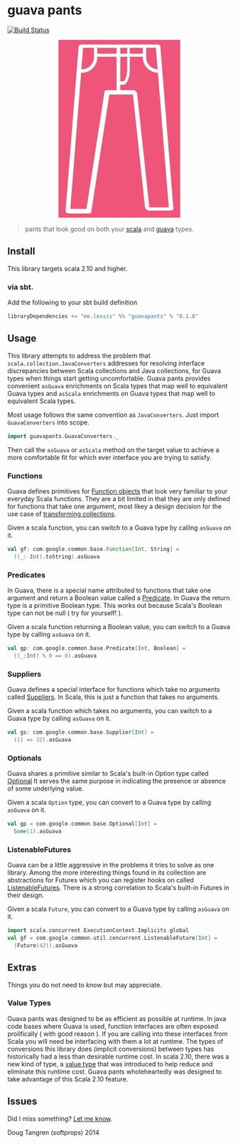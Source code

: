 # guava pants

[![Build Status](https://travis-ci.org/softprops/guavapants.png?branch=master)](https://travis-ci.org/softprops/guavapants)

<p align="center">
  <img height="400" src="pants.png"/>
</p>

> pants that look good on both your [scala](http://www.scala-lang.org/api/current/) and [guava](https://code.google.com/p/guava-libraries/) types.

## Install

This library targets scala 2.10 and higher.

### via sbt.

Add the following to your sbt build definition

```scala
libraryDependencies += "me.lessis" %% "guavapants" % "0.1.0"
```


## Usage

This library attempts to address the problem that `scala.collection.JavaConverters` addresses for resolving interface discrepancies between Scala collections and Java collections, for Guava types when things start getting uncomfortable. Guava pants provides convenient `asGuava` enrichments on Scala types that map well to equivalent Guava types and `asScala` enrichments on Guava types that map well to equivalent Scala types.

Most usage follows the same convention as `JavaConverters`. Just import `GuavaConverters` into scope.

```scala
import guavapants.GuavaConverters._
```

Then call the `asGuava` or `asScala` method on the target value to achieve a more comfortable fit for which ever interface you are trying to satisfy.

### Functions

Guava defines primitives for [Function objects](http://docs.guava-libraries.googlecode.com/git/javadoc/com/google/common/base/Function.html) that look very familiar to your everyday Scala functions. They are a bit limited in that they are only defined for functions that take one argument, most likey a design decision for the use case of [transforming collections](https://code.google.com/p/guava-libraries/wiki/FunctionalExplained#Functions).


Given a scala function, you can switch to a Guava type by calling `asGuava` on it.

```scala
val gf: com.google.common.base.Function[Int, String] =
  ((_: Int).toString).asGuava
```

### Predicates

In Guava, there is a special name attributed to functions that take one argument and return a Boolean value called a [Predicate](http://docs.guava-libraries.googlecode.com/git/javadoc/com/google/common/base/Predicate.html). In Guava the return type is a primitive Boolean type. This works out because Scala's Boolean type can not be null ( try for yourself! ).

Given a scala function returning a Boolean value, you can switch to a Guava type by calling `asGuava` on it.

```scala
val gp: com.google.common.base.Predicate[Int, Boolean] =
  ((_:Int) % 0 == 0).asGuava
```

### Suppliers

Guava defines a special interface for functions which take no arguments called [Suppliers](http://docs.guava-libraries.googlecode.com/git/javadoc/com/google/common/base/Supplier.html). In Scala, this is just a function that takes no arguments.

Given a scala function which takes no arguments, you can switch to a Guava type by calling `asGuava` on it.

```scala
val gs: com.google.common.base.Supplier[Int] =
  (() => 32).asGuava
```

### Optionals

Guava shares a primitive similar to Scala's built-in Option type called [Optional](http://docs.guava-libraries.googlecode.com/git/javadoc/com/google/common/base/Optional.html) It serves the same purpose in indicating the presence or absence of some underlying value.

Given a scala `Option` type, you can convert to a Guava type by calling `asGuava` on it.

```scala
val gp = com.google.common.base.Optional[Int] =
  Some(1).asGuava
```

### ListenableFutures

Guava can be a little aggressive in the problems it tries to solve as one library. Among the more interesting things found in its collection are abstractions for Futures which you can register hooks on called [ListenableFutures](http://docs.guava-libraries.googlecode.com/git/javadoc/index.html?com/google/common/util/concurrent/ListenableFuture.html). There is a strong correlation to Scala's built-in Futures in their design. 

Given a scala `Future`, you can convert to a Guava type by calling `asGuava` on it.

```scala
import scala.concurrent.ExecutionContext.Implicits.global
val gf = com.google.common.util.concurrent.ListenableFuture[Int] =
  (Future(42)).asGuava
```

## Extras

Things you do not need to know but may appreciate.

### Value Types

Guava pants was designed to be as efficient as possible at runtime. In java code bases where Guava is used, function interfaces are often exposed prolifically ( with good reason ). If you are calling into these interfaces from Scala you will need be interfacing with them a lot at runtime. The types of conversions this library does (implicit conversions) between types has historically had a less than desirable runtime cost. In scala 2.10, there was a new kind of type, a [value type](http://docs.scala-lang.org/overviews/core/value-classes.html) that was introduced to help reduce and eliminate this runtime cost. Guava pants wholeheartedly was designed to take advantage of this Scala 2.10 feature.

## Issues

Did I miss something? [Let me know](https://github.com/softprops/guavapants/issues/new?title=something%20you%20missed...).

Doug Tangren (softprops) 2014
